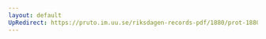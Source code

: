 ```yaml
---
layout: default
UpRedirect: https://pruto.im.uu.se/riksdagen-records-pdf/1880/prot-1880--ak--024/prot-1880--ak--024_009.pdf
---
```


